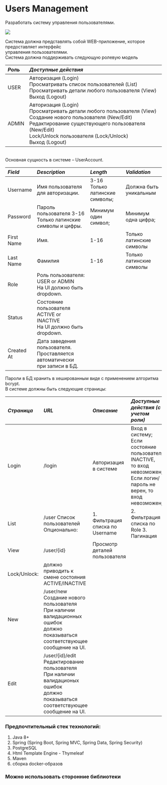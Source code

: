 # Users Management
Разработать систему управления пользователями.<br>

![](https://www.mrvoip.com/otherservice_img/21026042018122748.png)

Система должна представлять собой WEB-приложение, которое предоставляет интерфейс <br/>
управления пользователями.<br/>
Система должна поддерживать следующую ролевую модель<br/>

*Роль*  |*Доступные действия*
:---  |:---
USER  |Авторизация (Login)<br/>Просматривать список пользователей (List) <br/>Просматривать детали любого пользователя (View)<br/> Выход (Logout)
ADMIN | Авторизация (Login)<br/>Просматривать детали любого пользователя (View)<br/>Создание нового пользователя (New/Edit)<br/> Редактирование существующего пользователя (New/Edit)<br/> Lock/Unlock пользователя (Lock/Unlock)<br/>Выход (Logout)

<br>Основная сущность в системе – UserAccount.<br/>

*Field*     | *Description* | *Length* | *Validation*
:---        |:---|:---|:---
Username    |Имя пользователя для авторизации.|3-16  Только латинские символы;|Должна быть уникальным
Password    |Пароль пользователя  3-16  Только латинские символы и цифры.|Минимум один символ;|Минимум одна цифра;
First Name  |Имя.|  1-16|  Только латинские символы
Last Name   |Фамилия|  1-16 | Только латинские символы
Role        |Роль пользователя: <br/> USER or ADMIN <br/> На UI должно быть dropdown.
Status      |Состояние пользователя <br/> ACTIVE or INACTIVE <br/> На UI должно быть dropdown.
Created At  |Дата заведения пользователя. <br/> Проставляется автоматически <br/> при записи в БД.

Пароли в БД хранить в хешированным виде с применением алгоритма bcrypt.<br/>
В системе должны быть следующие страницы:<br/>

*Страница*   | *URL* |*Описание* |*Доступные действия (с учетом роли)*
:---        |:---|:---|:---
Login       |/login  |Авторизация в системе  |Вход в систему; <br/> Если состояние пользователя INACTIVE, <br/> то вход невозможен; <br/>Если логин/пароль не верен, то вход <br/> невозможен;
List        |/user  Список пользователей  Опционально:|1.  Фильтрация списка по Username|2.  Фильтрация списка по Role 3.  Пагинация
View        |/user/{id}  |Просмотр деталей пользователя
Lock/Unlock:| должно приводить к смене состояния ACTIVE/INACTIVE
New         |/user/new   Создание нового пользователя При наличии валидационных ошибок <br/> должно показываться <br/> соответствующее сообщение на UI.
Edit        |/user/{id}/edit  Редактирование пользователя <br/> При наличии валидационых ошибок <br/> должно показываться <br/>соответствующее сообщение на UI.

### Предпочтительный стек технологий:
1.  Java 8+
2.  Spring (Spring Boot, Spring MVC, Spring Data, Spring Security)
3.  PostgreSQL
4.  Html Template Engine - Thymeleaf
5.  Maven
6.  сборка docker-образов
### Можно использовать сторонние библиотеки 
